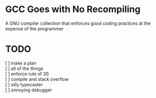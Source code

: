# GCC Goes with No Recompiling
A GNU compiler collection that enforces good coding practices at the expense of 
the programmer

# TODO
[ ] make a plan  
[ ] all of the things  
[ ] enforce rule of 30  
[ ] compile and stack overflow  
[ ] silly typecaster  
[ ] annoying debugger  
